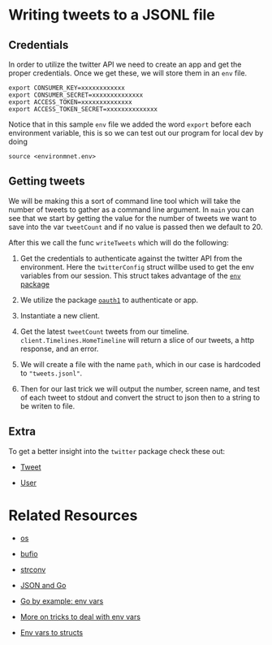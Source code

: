 # Writing tweets to a JSONL file

## Credentials
In order to utilize the twitter API we need to create an app and get the proper
credentials.
Once we get these, we will store them in an `env` file.
```
export CONSUMER_KEY=xxxxxxxxxxxx                                   
export CONSUMER_SECRET=xxxxxxxxxxxxxx       
export ACCESS_TOKEN=xxxxxxxxxxxxxx          
export ACCESS_TOKEN_SECRET=xxxxxxxxxxxxxx
```

Notice that in this sample `env` file we added the word `export` before each
environment variable, this is so we can test out our program for local dev by
doing
```
source <environmnet.env>
```

## Getting tweets
We will be making this a sort of command line tool which will take the number
of tweets to gather as a command line argument.
In `main` you can see that we start by getting the value for the number of
tweets we want to save into the var `tweetCount` and if no value is passed then
we default to 20.

After this we call the func `writeTweets` which will do the following:

1. Get the credentials to authenticate against the twitter API from the
   environment. Here the `twitterConfig` struct willbe used to get the env variables from our 
   session. This struct takes advantage of the [`env` package](https://github.com/caarlos0/env)

2. We utilize the package [`oauth1`](https://github.com/dghubble/go-twitter/tree/master/examples)
   to authenticate or app.

3. Instantiate a new client.

4. Get the latest `tweetCount` tweets from our timeline. 
   `client.Timelines.HomeTimeline` will return a slice of our tweets, a http
   response, and an error.

5. We will create a file with the name `path`, which in our case is hardcoded
   to `"tweets.jsonl"`.

6. Then for our last trick we will output the number, screen name, and test of
   each tweet to stdout and convert the struct to json then to a string to be
   writen to file.

## Extra
To get a better insight into the `twitter` package check these out:
* [Tweet](https://github.com/dghubble/go-twitter/blob/master/twitter/statuses.go)

* [User](https://github.com/dghubble/go-twitter/blob/master/twitter/users.go)

# Related Resources
* [os](https://golang.org/pkg/os/)

* [bufio](https://golang.org/pkg/bufio/)

* [strconv](https://tip.golang.org/pkg/strconv/)

* [JSON and Go](https://blog.golang.org/json-and-go)

* [Go by example: env vars](https://gobyexample.com/environment-variables)

* [More on tricks to deal with env vars](https://github.com/caarlos0-graveyard/go-idioms)

* [Env vars to structs](https://github.com/caarlos0/env)

